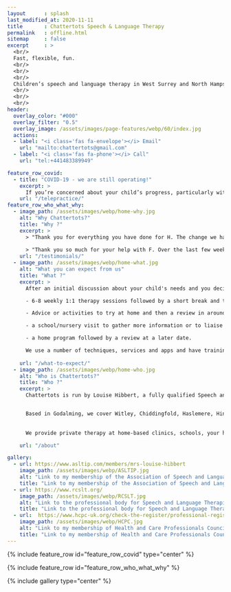 ```yaml
---
layout      : splash
last_modified_at: 2020-11-11
title       : Chattertots Speech & Language Therapy
permalink   : offline.html
sitemap     : false
excerpt     : >
  <br/>
  Fast, flexible, fun.
  <br/>
  <br/>
  <br/>
  Children’s speech and language therapy in West Surrey and North Hampshire for ages 2-11 years.
  <br/>
  <br/>
  <br/>
header:
  overlay_color: "#000"
  overlay_filter: "0.5"
  overlay_image: /assets/images/page-features/webp/60/index.jpg
  actions:
  - label: "<i class='fas fa-envelope'></i> Email"
    url: "mailto:chattertots@gmail.com"
  - label: "<i class='fas fa-phone'></i> Call"
    url: "tel:+441483389949"

feature_row_covid:
  - title: "COVID-19 - we are still operating!"
    excerpt: >
      If you’re concerned about your child’s progress, particularly with the new school year looming, don’t feel you can’t do anything about it until this is well and truly over. Get in touch and we’ll arrange an assessment via 'teletherapy'.
    url: "/telepractice/"
feature_row_who_what_why:
  - image_path: /assets/images/webp/home-why.jpg
    alt: "Why Chattertots?"
    title: "Why ?"
    excerpt: >
      > "Thank you for everything you have done for H. The change we have seen is amazing and we cannot thank you enough!"
       
      > "Thank you so much for your help with F. Over the last few weeks, you have been so patient and encouraging. We now can't stop him talking!"
    url: "/testimonials/"
  - image_path: /assets/images/webp/home-what.jpg
    alt: "What you can expect from us"
    title: "What ?"
    excerpt: >
      After an initial discussion about your child's needs and you decide to employ Chattertots to help, the next course of action will be one of the following:

      - 6-8 weekly 1:1 therapy sessions followed by a short break and then a review.

      - Advice or activities to try at home and then a review in around 3 months onward referral to other services.

      - a school/nursery visit to gather more information or to liaise with school staff.

      - a home program followed by a review at a later date.

      We use a number of techniques, services and apps and have training in [different approaches](/specialisms) to help your child and get the most from our sessions together. 
      
    url: "/what-to-expect/"
  - image_path: /assets/images/webp/home-who.jpg
    alt: "Who is Chattertots?"
    title: "Who ?"
    excerpt: >
      Chattertots is run by Louise Hibbert, a fully qualified Speech and Language Therapist who specialises in working with children aged approximately 2 to 11 years.


      Based in Godalming, we cover Witley, Chiddingfold, Haslemere, Hindhead, Elstead, Farnham, Ash, Worplesdon, Guildford, Shalford, Chilworth, Shere, Cranleigh and surrounding areas in West Surrey and parts of North-East Hampshire.
            
      
      We provide private therapy at home-based clinics, schools, your home or via [Teletherapy](/teletherapy)

    url: "/about"

gallery:
  - url: https://www.asltip.com/members/mrs-louise-hibbert
    image_path: /assets/images/webp/ASLTIP.jpg
    alt: "Link to my membership of the Association of Speech and Language Therapists in Independent Practice"
    title: "Link to my membership of the Association of Speech and Language Therapists in Independent Practice"
  - url: https://www.rcslt.org/
    image_path: /assets/images/webp/RCSLT.jpg
    alt: "Link to the professional body for Speech and Language Therapists"
    title: "Link to the professional body for Speech and Language Therapists"
  - url:  https://www.hcpc-uk.org/check-the-register/professional-registration-detail/?query=SL08478&profession=SL
    image_path: /assets/images/webp/HCPC.jpg
    alt: "Link to my membership of Health and Care Professionals Council"
    title: "Link to my membership of Health and Care Professionals Council"
---
```


{% include feature_row id="feature_row_covid" type="center" %}

{% include feature_row id="feature_row_who_what_why" %}

{% include gallery type="center" %}
